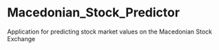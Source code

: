 # Macedonian_Stock_Predictor
Application for predicting stock market values on the Macedonian Stock Exchange
